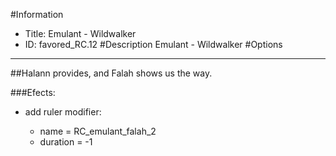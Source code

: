 #Information
 - Title: Emulant - Wildwalker
 - ID: favored_RC.12
#Description
Emulant - Wildwalker
#Options

___
##Halann provides, and Falah shows us the way.

###Efects:<ul><li>add ruler modifier:</li><ul><li>name = RC_emulant_falah_2</li><li>duration = -1</li></ul></ul>

